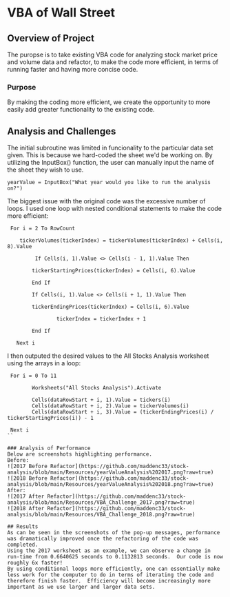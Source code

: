 # VBA of Wall Street

## Overview of Project
The puropse is to take existing VBA code for analyzing stock market price and volume data and refactor, to make the code more efficient, in terms of running faster and having more concise code.

### Purpose
By making the coding more efficient, we create the opportunity to more easily add greater functionality to the existing code.

## Analysis and Challenges
The initial subroutine was limited in funcionality to the particular data set given.  This is because we hard-coded the sheet we'd be working on.  By utilizing the InputBox() function, the user can manually input the name of the sheet they wish to use.
```
yearValue = InputBox("What year would you like to run the analysis on?")
```
The biggest issue with the original code was the excessive number of loops.  I used one loop with nested conditional statements to make the code more efficient:
```
 For i = 2 To RowCount
    
	tickerVolumes(tickerIndex) = tickerVolumes(tickerIndex) + Cells(i, 8).Value
        
       	 If Cells(i, 1).Value <> Cells(i - 1, 1).Value Then
            
		tickerStartingPrices(tickerIndex) = Cells(i, 6).Value
            
        End If
        
        If Cells(i, 1).Value <> Cells(i + 1, 1).Value Then
           
		tickerEndingPrices(tickerIndex) = Cells(i, 6).Value
            
            	tickerIndex = tickerIndex + 1
            
        End If
    
   Next i
```
I then outputed the desired values to the All Stocks Analysis worksheet using the arrays in a loop:
```
 For i = 0 To 11
        
    	Worksheets("All Stocks Analysis").Activate
        
     	Cells(dataRowStart + i, 1).Value = tickers(i)
    	Cells(dataRowStart + i, 2).Value = tickerVolumes(i)
     	Cells(dataRowStart + i, 3).Value = (tickerEndingPrices(i) / tickerStartingPrices(i)) - 1
        
 Next i
``

### Analysis of Performance
Below are screenshots highlighting performance.
Before:
![2017 Before Refactor](https://github.com/maddenc33/stock-analysis/blob/main/Resources/yearValueAnalysis%202017.png?raw=true)
![2018 Before Refactor](https://github.com/maddenc33/stock-analysis/blob/main/Resources/yearValueAnalysis%202018.png?raw=true)
After:
![2017 After Refactor](https://github.com/maddenc33/stock-analysis/blob/main/Resources/VBA_Challenge_2017.png?raw=true)
![2018 After Refactor](https://github.com/maddenc33/stock-analysis/blob/main/Resources/VBA_Challenge_2018.png?raw=true)

## Results
As can be seen in the screenshots of the pop-up messages, performance was dramatically improved once the refactoring of the code was completed.
Using the 2017 worksheet as an example, we can observe a change in run-time from 0.6640625 seconds to 0.1132813 seconds.  Our code is now roughly 6x faster!
By using conditional loops more efficiently, one can essentially make less work for the computer to do in terms of iterating the code and therefore finish faster.  Efficiency will become increasingly more important as we use larger and larger data sets.

